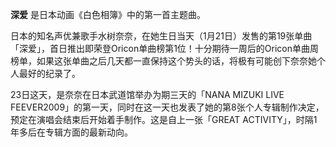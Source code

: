 

**深爱** 是日本动画《白色相簿》中的第一首主题曲。

日本的知名声优兼歌手水树奈奈，在她生日当天（1月21日）发售的第19张单曲「深爱」，首日推出即荣登Oricon单曲榜第1位！十分期待一周后的Oricon单曲周榜单，如果这张单曲之后几天都一直保持这个势头的话，将极有可能创下奈奈她个人最好的纪录了。

23日这天，是奈奈在日本武道馆举办为期三天的「NANA MIZUKI LIVE
FEEVER2009」的第一天，同时在这一天也发表了她的第8张个人专辑制作决定，预定在演唱会结束后开始着手制作。这是自上一张「GREAT
ACTIVITY」，时隔1年多后在专辑方面的最新动向。


